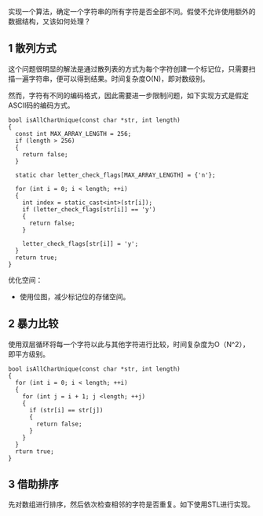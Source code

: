 实现一个算法，确定一个字符串的所有字符是否全部不同。假使不允许使用额外的数据结构，又该如何处理？

## 1 散列方式

这个问题很明显的解法是通过散列表的方式为每个字符创建一个标记位，只需要扫描一遍字符串，便可以得到结果。时间复杂度O(N)，即对数级别。

然而，字符有不同的编码格式，因此需要进一步限制问题，如下实现方式是假定ASCII码的编码方式。

```
bool isAllCharUnique(const char *str, int length)
{
  const int MAX_ARRAY_LENGTH = 256;
  if (length > 256)
  {
    return false;
  }

  static char letter_check_flags[MAX_ARRAY_LENGTH] = {'n'};

  for (int i = 0; i < length; ++i)
  {
    int index = static_cast<int>(str[i]);
    if (letter_check_flags[str[i]] == 'y')
    {
      return false;
    }

    letter_check_flags[str[i]] = 'y';
  }
  return true;
}
```

优化空间：

- 使用位图，减少标记位的存储空间。

## 2 暴力比较

使用双层循环将每一个字符以此与其他字符进行比较，时间复杂度为O（N^2），即平方级别。

```
bool isAllCharUnique(const char *str, int length)
{
  for (int i = 0; i < length; ++i)
  {
    for (int j = i + 1; j <length; ++j)
    {
      if (str[i] == str[j])
      {
        return false;
      }
    }
  }
  rturn true;
}
```

## 3 借助排序

先对数组进行排序，然后依次检查相邻的字符是否重复。如下使用STL进行实现。

```

```
